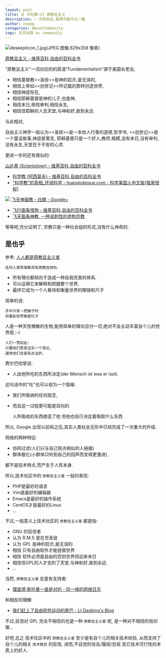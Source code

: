 ```yaml
---
layout: post
title: 关 乎社群:17 原教旨主义
description: ~ 大妈自述,每周可能不止一篇
author: zoomq
categories: AboutCommunity
tags: 关乎社群 ac community
---
```


![deskepticon_1.jpg(JPEG 图像,629x358 像素)](http://recoveringfundamentalists.com/files/2010/12/deskepticon_1.jpg)

[原教旨主义 - 维基百科,自由的百科全书](http://zh.wikipedia.org/zh-cn/%E5%8E%9F%E6%95%99%E6%97%A8%E4%B8%BB%E7%BE%A9)

"原教旨主义"一词对应的的英语"Fundamentalism"源于美国长老会,

- 相信基督教<<圣经>>是神的启示,是无误的,
- 相信上帝如<<创世记>>所记载的那样创造世界,
- 相信神迹存在,
- 相信耶稣基督是神的儿子,也是神,
- 相信末日,相信审判,相信永生,
- 相信信耶稣的人去天堂,与神和好,直到永远. 


<!--more-->
与此相对,

自由主义神学一般认为<<圣经>>是一本劝人行善的道德,哲学书,
<<创世记>>是一个童话故事,神迹是寓言,
耶稣基督只是一个好人,教师,楷模,没有末日,没有审判,没有永生,天堂在于平安的心灵. 

更进一步的还有类似的:

[山达基 (Scientology) - 维基百科,自由的百科全书](http://zh.wikipedia.org/wiki/%E5%B1%B1%E9%81%94%E5%9F%BA)

- [科学教 (阿西莫夫) - 维基百科,自由的百科全书](http://zh.wikipedia.org/wiki/%E7%A7%91%E5%AD%B8%E6%95%99_(%E9%98%BF%E8%A5%BF%E8%8E%AB%E5%A4%AB))
- ["科学教"的真相_环球科学 - huanqiukexue.com - 科学美国人中文版(独家授权)](http://www.huanqiukexue.com/html/newzl/skeptic/2012/0502/21336.html)

![](https://lh3.googleusercontent.com/-aH0MncVGtAU/AAAAAAAAAAI/AAAAAAAAADE/8NWyxd76Mmk/s46-c-k-no/photo.jpg) 
[飞天神面教 - 社群 - Google+](https://plus.google.com/communities/116243528975045472558)

- [飞行面条怪物 - 维基百科,自由的百科全书](http://zh.wikipedia.org/zh-cn/%E9%A3%9E%E8%A1%8C%E9%9D%A2%E6%9D%A1%E6%80%AA%E7%89%A9)
- [飞天面条神教, 一种讽刺性的虚构宗教](http://www.douban.com/group/topic/5598180/)

等等吧,充分证明了, 宗教只是一种社会组织形式,没有什么神奇的.

## 是也乎
参考: [人人都是原教旨主义者](http://www.douban.com/note/260649544/)

    任何人类思维都具有原教旨倾向. 

- 所有理论都倾向于造成一种自我完善的体系,
- 可以运用它来解释和把握整个世界,
- 最终它成为一个人看待和衡量世界的眼镜和尺子

简单的说:

    手中只有一把锤子时
    将看到世界都是钉子

人是一种天性懒散的生物,能用简单的理论应付一切,绝对不会主动丰富自个儿的世界观 ;-)

    人们一贯如此:
    只要他们愿意证实一个观点,
    通常他们总是有办法的. 


费尔巴哈曾说:

- 人由他所吃的东西所决定(der Mensch ist was er isst). 

这句话中的"吃"也可以视为一个隐喻:

- 我们所吸纳的任何观念,
- 而且这一过程更可能是双向的

    人所吸收的东西塑造了他
    但他也自行决定着吸取什么东西

所以, Google 出现以前和之后,其实人类社会无形中已经完成了一次重大的升级.

网络的两种特征:

- 协同过滤(人们只与自己观点相似的人链接)
- 群体极化(小群体只听到自己的回声而变得更激进),

都不是技术特点,而产生于人性本身. 

所以,技术社区中的 `原教旨主义者` 一般的表现:

- PHP是最好的语言
- Vim是最好的编辑器
- Emacs是最好的操作系统
- CentOS才是最好的Linux
- ...


不过,一般意义上技术社区的 `原教旨主义者` 都是指:

- GNU 的狂信者
- 认为 R.M.S 是在世圣徒
- 认为 GPL 是神的启示,是无误的
- 相信 只有自由软件才能拯救世界
- 相信 软件必须是自由的否则世界将迎来末日
- 相信信GPL的人才去的了天堂,与神和好,直到永远. 
- ...

当然, `原教旨主义者` 总是有支持者:

- [理查德·斯托曼一直是对的 - 阮一峰的网络日志](http://www.ruanyifeng.com/blog/2012/01/richard_stallman_was_right_all_along.html)

和相反的理解:

- [我们赶上了自由软件运动的尾巴 - LI Daobing's Blog](http://blog.lidaobing.com/2010/08/blog-post.html)

不过,目测对 GPL 完全不相信的也是一种  `原教旨主义者` 呢,
是一种对不相信的信仰哪...


好吧,总之 技术社区中的 `原教旨主义者` 至少是有自个儿的相关技术经验,
从而支持了自个儿的相关 `技术教旨` 的狂信,
进而,不自觉的攻击/蔑视/忽视 其它技术可行性的本质上的好人.



